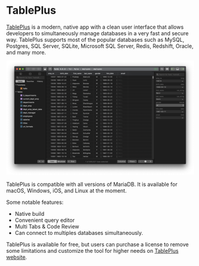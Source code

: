 
# TablePlus

[TablePlus](https://tableplus.com/) is a modern, native app with a clean user interface that allows developers to simultaneously manage databases in a very fast and secure way.
TablePlus supports most of the popular databases such as MySQL, Postgres, SQL Server, SQLite, Microsoft SQL Server, Redis, Redshift, Oracle, and many more.


![table](../../.gitbook/assets/tableplus/+image/table.png "table")


TablePlus is compatible with all versions of MariaDB. It is available for macOS, Windows, iOS, and Linux at the moment.


Some notable features:


* Native build
* Convenient query editor
* Multi Tabs & Code Review
* Can connect to multiples databases simultaneously.


TablePlus is available for free, but users can purchase a license to remove some limitations and customize the tool for higher needs on [TablePlus website](https://tableplus.com/pricing).

